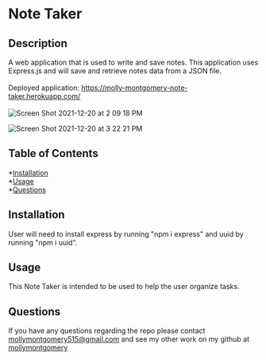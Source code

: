 # Note Taker

  ## Description
  A web application that is used to write and save notes. This application uses Express.js and will save and retrieve notes data from a JSON file.<br><br>
  Deployed application: https://molly-montgomery-note-taker.herokuapp.com/
  <br><br>
![Screen Shot 2021-12-20 at 2 09 18 PM](https://user-images.githubusercontent.com/91499800/146835540-e0f4cec3-5029-4820-a3ce-69a4a181dbde.png)

![Screen Shot 2021-12-20 at 3 22 21 PM](https://user-images.githubusercontent.com/91499800/146835524-e9b8979b-b299-4189-912c-abd5f004c3bd.png)


  ## Table of Contents
  
  *[Installation](#installation)<br>
  *[Usage](#usage)<br>
  *[Questions](#questions)


  ## Installation
  User will need to install express by running "npm i express" and uuid by running "npm i uuid". 

  ## Usage
  This Note Taker is intended to be used to help the user organize tasks.

  ## Questions
  If you have any questions regarding the repo please contact mollymontgomery515@gmail.com and see my other work on my github at [mollymontgomery](https://www.github.com/mollymontgomery) 
